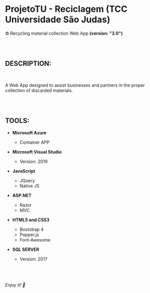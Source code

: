 # ProjetoTU - Reciclagem (TCC Universidade São Judas)
♻️ Recycling material collection Web App <b>(version: "3.0")</b>

<br />
<br />

## DESCRIPTION:
</br>

A Web App designed to assist businesses and partners in the proper collection of discarded materials.

<br />
<br />

## TOOLS:
* **Microsoft Azure**
  * Container APP
  
* **Microsoft Visual Studio**
  * Version: 2019
  
* **JavaScript**
  * JQuery
  * Native JS
  
* **ASP.NET**
  * Razor
  * MVC
  
* **HTML5 and CSS3**
  * Bootstrap 4
  * Popper.js
  * Font-Awesome
  
* **SQL SERVER**
  * Version: 2017

<br />
<br />

###### Enjoy it! 🤘
